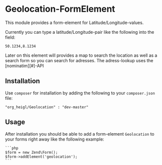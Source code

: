 # Geolocation-FormElement

This module provides a form-element for Latitude/Longitude-values.

Currently you can type a latitude/Longitude-pair like the following into the field:

    50.1234,8.1234

Later on this element will provides a map to search the location as well as a search form 
so you can search for adresses. The adress-lookup uses the [nominatim][#]-API

## Installation

Use ```composer``` for installation by adding the following to your ```composer.json``` file:

    "org_heigl/Geolocation" : "dev-master"

## Usage

After installation you should be able to add a form-element ```Geolocation``` to your forms right away
like the following example:

    ```php
    $form = new Zend\Form();
    $form->addElement('geolocation');
    ```

  [1]: http://wiki.openstreetmap.org/wiki/Nominatim 
